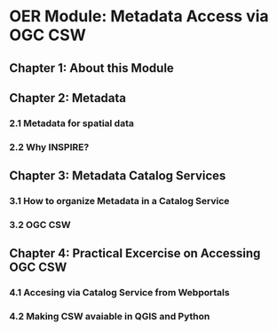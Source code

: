 # OER Module: Metadata Access via OGC CSW
## Chapter 1: About this Module
## Chapter 2: Metadata
  ### 2.1 Metadata for spatial data

  ### 2.2 Why INSPIRE?

## Chapter 3: Metadata Catalog Services
  ### 3.1 How to organize Metadata in a Catalog Service

  ### 3.2 OGC CSW

## Chapter 4: Practical Excercise on Accessing OGC CSW
  ### 4.1 Accesing via Catalog Service from Webportals

  ### 4.2 Making CSW avaiable in QGIS and Python
